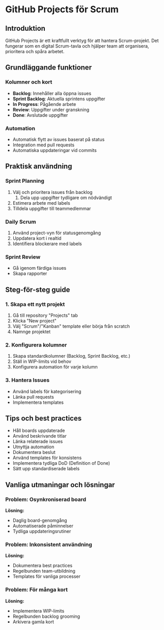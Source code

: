 # GitHub Projects för Scrum

## Introduktion

GitHub Projects är ett kraftfullt verktyg för att hantera Scrum-projekt. Det fungerar som en digital Scrum-tavla och hjälper team att organisera, prioritera och spåra arbetet.

## Grundläggande funktioner

### Kolumner och kort

- **Backlog**: Innehåller alla öppna issues
- **Sprint Backlog**: Aktuella sprintens uppgifter
- **In Progress**: Pågående arbete
- **Review**: Uppgifter under granskning
- **Done**: Avslutade uppgifter

### Automation

- Automatisk flytt av issues baserat på status
- Integration med pull requests
- Automatiska uppdateringar vid commits

## Praktisk användning

### Sprint Planning

1. Välj och prioritera issues från backlog
   1. Dela upp uppgifter tydligare om nödvändigt
2. Estimera arbete med labels
3. Tilldela uppgifter till teammedlemmar

### Daily Scrum

1. Använd project-vyn för statusgenomgång
2. Uppdatera kort i realtid
3. Identifiera blockerare med labels

### Sprint Review

- Gå igenom färdiga issues
- Skapa rapporter

## Steg-för-steg guide

### 1. Skapa ett nytt projekt

1. Gå till repository "Projects" tab
2. Klicka "New project"
3. Välj "Scrum"/"Kanban" template eller börja från scratch
4. Namnge projektet

### 2. Konfigurera kolumner

1. Skapa standardkolumner (Backlog, Sprint Backlog, etc.)
2. Ställ in WIP-limits vid behov
3. Konfigurera automation för varje kolumn

### 3. Hantera Issues

- Använd labels för kategorisering
- Länka pull requests
- Implementera templates

## Tips och best practices

- Håll boards uppdaterade
- Använd beskrivande titlar
- Länka relaterade issues
- Utnyttja automation
- Dokumentera beslut
- Använd templates för konsistens
- Implementera tydliga DoD (Definition of Done)
- Sätt upp standardiserade labels

## Vanliga utmaningar och lösningar

### Problem: Osynkroniserad board

**Lösning:**

- Daglig board-genomgång
- Automatiserade påminnelser
- Tydliga uppdateringsrutiner

### Problem: Inkonsistent användning

**Lösning:**

- Dokumentera best practices
- Regelbunden team-utbildning
- Templates för vanliga processer

### Problem: För många kort

**Lösning:**

- Implementera WIP-limits
- Regelbunden backlog grooming
- Arkivera gamla kort
